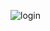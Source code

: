![login](https://github.com/LucianoSBFrontEnd/jsnapratica/assets/159668628/0fc2c47b-19fe-4045-890a-659fbf61cd27)
